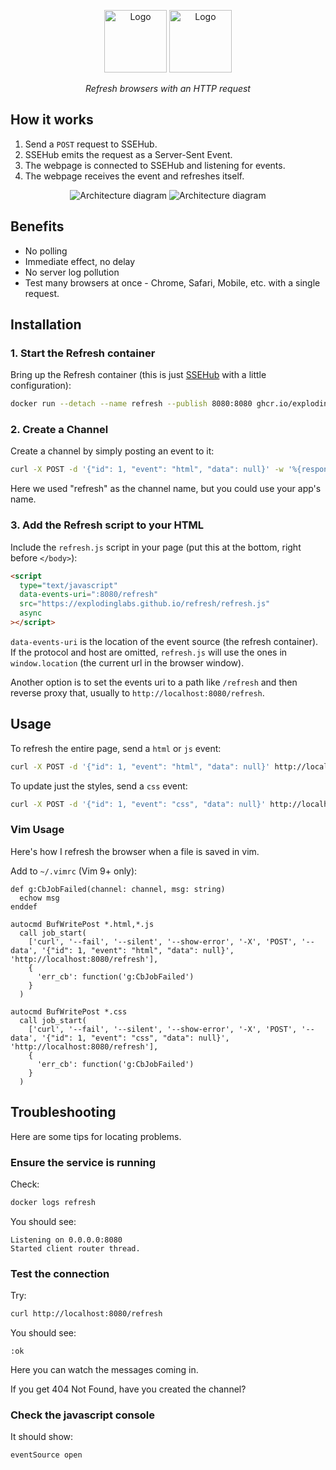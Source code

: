 <p align="center">
  <img alt="Logo" height="100" src="https://github.com/explodinglabs/refresh/blob/main/.images/logo-light.png?raw=true#gh-light-mode-only" />
  <img alt="Logo" height="100" src="https://github.com/explodinglabs/refresh/blob/main/.images/logo-dark.png?raw=true#gh-dark-mode-only" />
</p>

<p align="center">
  <i>Refresh browsers with an HTTP request</i>
</p>

## How it works

1. Send a `POST` request to SSEHub.
2. SSEHub emits the request as a Server-Sent Event.
3. The webpage is connected to SSEHub and listening for events.
4. The webpage receives the event and refreshes itself.

<p align="center">
  <img alt="Architecture diagram" src="https://github.com/explodinglabs/refresh/blob/main/.images/architecture-light.svg?raw=true#gh-light-mode-only" />
  <img alt="Architecture diagram" src="https://github.com/explodinglabs/refresh/blob/main/.images/architecture-dark.svg?raw=true#gh-dark-mode-only" />
</p>

## Benefits

- No polling
- Immediate effect, no delay
- No server log pollution
- Test many browsers at once - Chrome, Safari, Mobile, etc. with a single request.

## Installation

### 1. Start the Refresh container

Bring up the Refresh container (this is just
[SSEHub](https://github.com/vgno/ssehub) with a little configuration):

```sh
docker run --detach --name refresh --publish 8080:8080 ghcr.io/explodinglabs/refresh
```

### 2. Create a Channel

Create a channel by simply posting an event to it:

```sh
curl -X POST -d '{"id": 1, "event": "html", "data": null}' -w '%{response_code}' http://localhost:8080/refresh
```

Here we used "refresh" as the channel name, but you could use your app's name.

### 3. Add the Refresh script to your HTML

Include the `refresh.js` script in your page (put this at the bottom, right
before `</body>`):

```html
<script
  type="text/javascript"
  data-events-uri=":8080/refresh"
  src="https://explodinglabs.github.io/refresh/refresh.js"
  async
></script>
```

`data-events-uri` is the location of the event source (the refresh container).
If the protocol and host are omitted, `refresh.js` will use the ones in
`window.location` (the current url in the browser window).

Another option is to set the events uri to a path like `/refresh` and then
reverse proxy that, usually to `http://localhost:8080/refresh`.

## Usage

To refresh the entire page, send a `html` or `js` event:

```sh
curl -X POST -d '{"id": 1, "event": "html", "data": null}' http://localhost:8080/refresh
```

To update just the styles, send a `css` event:

```sh
curl -X POST -d '{"id": 1, "event": "css", "data": null}' http://localhost:8080/refresh
```

### Vim Usage

Here's how I refresh the browser when a file is saved in vim.

Add to `~/.vimrc` (Vim 9+ only):

```vim
def g:CbJobFailed(channel: channel, msg: string)
  echow msg
enddef

autocmd BufWritePost *.html,*.js
  call job_start(
    ['curl', '--fail', '--silent', '--show-error', '-X', 'POST', '--data', '{"id": 1, "event": "html", "data": null}', 'http://localhost:8080/refresh'],
    {
      'err_cb': function('g:CbJobFailed')
    }
  )

autocmd BufWritePost *.css
  call job_start(
    ['curl', '--fail', '--silent', '--show-error', '-X', 'POST', '--data', '{"id": 1, "event": "css", "data": null}', 'http://localhost:8080/refresh'],
    {
      'err_cb': function('g:CbJobFailed')
    }
  )
```

## Troubleshooting

Here are some tips for locating problems.

### Ensure the service is running

Check:

```sh
docker logs refresh
```

You should see:

```
Listening on 0.0.0.0:8080
Started client router thread.
```

### Test the connection

Try:

```sh
curl http://localhost:8080/refresh
```

You should see:

```
:ok

```

Here you can watch the messages coming in.

If you get 404 Not Found, have you created the channel?

### Check the javascript console

It should show:

```
eventSource open
```
